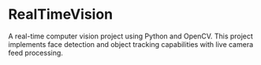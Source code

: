 # RealTimeVision
A real-time computer vision project using Python and OpenCV. This project implements face detection and object tracking capabilities with live camera feed processing.
